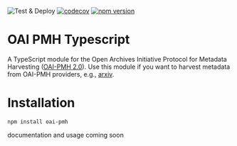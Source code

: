 ![Test & Deploy](https://github.com/ctot-nondef/ts-oai-pmh/actions/workflows/testandpublish.yml/badge.svg) [![codecov](https://codecov.io/gh/ctot-nondef/ts-oai-pmh/graph/badge.svg?token=R6YMXD6ONZ)](https://codecov.io/gh/ctot-nondef/ts-oai-pmh) [![npm version](https://badge.fury.io/js/@nondef%2Fts-oai-pmh.svg)](https://badge.fury.io/js/@nondef%2Fts-oai-pmh)

# OAI PMH Typescript

A TypeScript module for the Open Archives Initiative Protocol for Metadata Harvesting ([OAI-PMH 2.0](http://www.openarchives.org/OAI/openarchivesprotocol.html)). Use this module if you want to harvest metadata from OAI-PMH providers, e.g., [arxiv](http://arxiv.org/).

# Installation
```
npm install oai-pmh
```

documentation and usage coming soon
